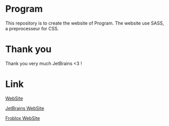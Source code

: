 # Program

This repository is to create the website of Program.
The website use SASS, a preprocesseur for CSS.

# Thank you

Thank you very much JetBrains <3 !

# Link

[WebSite](https://program132.github.io/home.html)

[JetBrains WebSite](https://www.jetbrains.com)

[Froblox WebSite](https://program132.github.io/Froblox-Website/index.html)